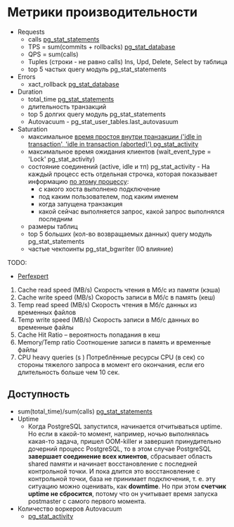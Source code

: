 # Метрики производительности

- Requests
	- calls [pg_stat_statements](https://habr.com/ru/articles/520460/)
	- TPS = sum(commits + rollbacks) [pg_stat_database](https://habr.com/ru/articles/486710/)
	- QPS = sum(calls)
	- Tuples (строки - не равно calls) Ins, Upd, Delete, Select by таблица
	- top 5 частых query модуль pg_stat_statements
- Errors
	- xact_rollback [pg_stat_database](https://www.postgresql.org/docs/current/monitoring-stats.html#PG-STAT-DATABASE-VIEW)
- Duration
	- total_time [pg_stat_statements](https://habr.com/ru/articles/520460/)
	- длительность транзакций
	- top 5 долгих query модуль pg_stat_statements
	- Autovacuum - pg_stat_user_tables.last_autovasuum
- Saturation
	- максимальное [время простоя внутри транзакции ('idle in transaction', 'idle in transaction (aborted)') pg_stat_activity](https://habr.com/ru/articles/520460/)
	- максимальное время ожидания клиентов (wait_event_type = 'Lock' pg_stat_activity)
	- состояние соединений (active, idle и тп) pg_stat_activity - На каждый процесс есть отдельная строчка, которая показывает информацию [по этому процессу](https://habr.com/ru/articles/486710/): 
		- с какого хоста выполнено подключение
		- под каким пользователем, под каким именем
		- когда запущена транзакция
		- какой сейчас выполняется запрос, какой запрос выполнялся последним
	- размеры таблиц
	- top 5 больших (кол-во возвращаемых данных) query модуль pg_stat_statements
	- частые чекпоинты pg_stat_bgwriter (IO влияние)


TODO:

- [Perfexpert](https://habr.com/ru/companies/softpoint/articles/747322/)

1.	Cache read speed (MB/s) Скорость чтения в Мб/c из памяти (кэша) 
2.	Cache write speed (MB/s)  Скорость записи в Мб/c в память (кеш) 
3.	Temp read speed (MB/s)  Скорость чтения в Мб/c данных из временных файлов 
4.	Temp write speed (MB/s)  Скорость записи в Мб/c данных во временные файлы 
5.	Cache Hit Ratio – вероятность попадания в кеш 
6.	Memory/Temp ratio  Соотношение записи в память и временные файлы 
7.	CPU heavy queries (s )  Потреблённые ресурсы CPU (в сек) со стороны тяжелого запроса в момент его окончания, если его длительность больше чем 10 сек.

## Доступность

- sum(total_time)/sum(calls) [pg_stat_statements](https://habr.com/ru/articles/486710/)
- Uptime 
	- Когда PostgreSQL запустился, начинается отчитываться uptime. Но если в какой-то момент, например, ночью выполнялась какая-то задача, пришел OOM-killer и завершил принудительно дочерний процесс PostgreSQL, то в этом случае PostgreSQL __завершает соединение всех клиентов__, сбрасывает область shared памяти и начинает восстановление с последней контрольной точки. И пока длится это восстановление с контрольной точки, база не принимает подключения, т. е. эту ситуацию можно оценивать, как __downtime__. Но при этом __счетчик uptime не сбросится__, потому что он учитывает время запуска postmaster с самого первого момента. 
- Количество воркеров Autovacuum
	- [pg_stat_activity](https://habr.com/ru/articles/486710/)
